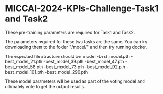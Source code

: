 # MICCAI-2024-KPIs-Challenge-Task1 and Task2
These pre-training parameters are required for Task1 and Task2.

The parameters required for these two tasks are the same. You can try downloading them to the folder "/model/" and then try running docker.

The expected file structure should be:
    model
       -best_model.pth
       -best_model_21.pth
       -best_model_39.pth
       -best_model_47.pth
       -best_model_58.pth
       -best_model_73.pth
       -best_model_92.pth
       -best_model_101.pth
       -best_model_290.pth

These model parameters will be used as part of the voting model and ultimately vote to get the output results.
